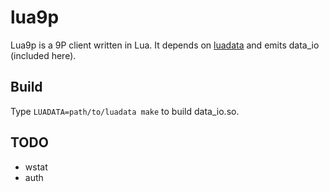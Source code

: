 lua9p
=====

Lua9p is a 9P client written in Lua. It depends on [luadata](https://github.com/lneto/luadata) and emits data_io (included here).

## Build

Type ```LUADATA=path/to/luadata make``` to build data_io.so.

## TODO

* wstat
* auth

